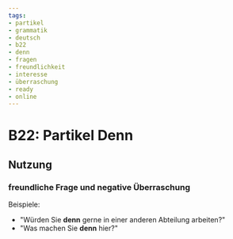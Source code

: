 ```yaml
---
tags:
- partikel
- grammatik
- deutsch
- b22
- denn
- fragen
- freundlichkeit
- interesse
- überraschung
- ready
- online
---
```


# B22: Partikel Denn

## Nutzung

### freundliche Frage und negative Überraschung  

Beispiele:  

- "Würden Sie __denn__ gerne in einer anderen Abteilung arbeiten?"  
- "Was machen Sie __denn__ hier?"  
